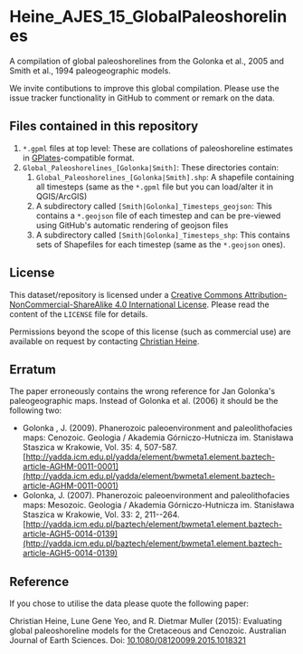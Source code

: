 # Heine_AJES_15_GlobalPaleoshorelines
A compilation of global paleoshorelines from the Golonka et al., 2005 and Smith et al., 1994 paleogeographic models.

We invite contibutions to improve this global compilation. Please use the issue tracker functionality in GitHub to comment or remark on the data.

## Files contained in this repository ##

1.  `*.gpml` files at top level: These are collations of paleoshoreline estimates in [GPlates](http://www.gplates.org)-compatible format.
2.  `Global_Paleoshorelines_[Golonka|Smith]`: These directories contain:
    1. `Global_Paleoshorelines_[Golonka|Smith].shp`: A shapefile containing all timesteps (same as the `*.gpml` file but you can load/alter it in QGIS/ArcGIS)
    2.   A subdirectory called `[Smith|Golonka]_Timesteps_geojson`: This contains a `*.geojson` file of each timestep and can be pre-viewed using GitHub's automatic rendering of geojson files
    3.   A subdirectory called `[Smith|Golonka]_Timesteps_shp`: This contains sets of Shapefiles for each timestep (same as the `*.geojson` ones).

## License ##

This dataset/repository is licensed under a [Creative Commons Attribution-NonCommercial-ShareAlike 4.0 International License](http://creativecommons.org/licenses/by-nc-sa/4.0/). Please read the content of the `LICENSE` file for details. 

Permissions beyond the scope of this license (such as commercial use) are available on request by contacting [Christian Heine](mailto:chhei@mensa.uberspace.de).

## Erratum ##

The paper erroneously contains the wrong reference for Jan Golonka's paleogeographic maps. Instead of Golonka et al. (2006) it should be the following two:

* Golonka , J. (2009). Phanerozoic paleoenvironment and paleolithofacies maps: Cenozoic. Geologia / Akademia Górniczo-Hutnicza im. Stanisława Staszica w Krakowie, Vol. 35: 4, 507-587. [http://yadda.icm.edu.pl/yadda/element/bwmeta1.element.baztech-article-AGHM-0011-0001](http://yadda.icm.edu.pl/yadda/element/bwmeta1.element.baztech-article-AGHM-0011-0001)  
* Golonka, J. (2007). Phanerozoic paleoenvironment and paleolithofacies maps: Mesozoic. Geologia / Akademia Górniczo-Hutnicza im. Stanisława Staszica w Krakowie, Vol. 33: 2, 211--264. [http://yadda.icm.edu.pl/baztech/element/bwmeta1.element.baztech-article-AGH5-0014-0139](http://yadda.icm.edu.pl/baztech/element/bwmeta1.element.baztech-article-AGH5-0014-0139)   

## Reference ##

If you chose to utilise the data please quote the following paper:

Christian Heine, Lune Gene Yeo, and R. Dietmar Muller (2015): Evaluating global paleoshoreline models for the Cretaceous and Cenozoic. Australian Journal of Earth Sciences. Doi: [10.1080/08120099.2015.1018321](http://dx.doi.org/10.1080/08120099.2015.1018321)

